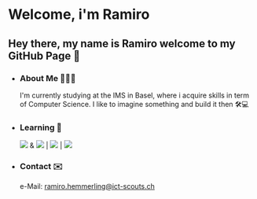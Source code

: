 # Welcome, i'm Ramiro
## Hey there, my name is Ramiro welcome to my GitHub Page 👋
- ### About Me 👨🏻‍💻

  I'm currently studying at the IMS in Basel, where i acquire skills in term of Computer Science.
  I like to imagine something and build it then 🛠️💻

- ### Learning 🧠
  
  <img src="https://skillicons.dev/icons?i=js"/> & <img src="https://skillicons.dev/icons?i=react" /> | <img src="https://skillicons.dev/icons?i=c" /> | <img src="https://skillicons.dev/icons?i=git" />
  
- ### Contact ✉️
  
  e-Mail: ramiro.hemmerling@ict-scouts.ch
